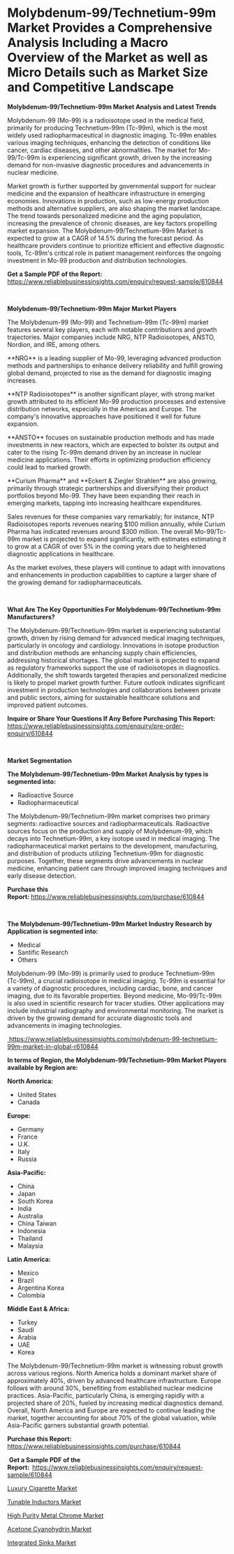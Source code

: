<p><h1>Molybdenum-99/Technetium-99m Market Provides a Comprehensive Analysis Including a Macro Overview of the Market as well as Micro Details such as Market Size and Competitive Landscape</h1></p><p><strong>Molybdenum-99/Technetium-99m Market Analysis and Latest Trends</strong></p>
<p><p>Molybdenum-99 (Mo-99) is a radioisotope used in the medical field, primarily for producing Technetium-99m (Tc-99m), which is the most widely used radiopharmaceutical in diagnostic imaging. Tc-99m enables various imaging techniques, enhancing the detection of conditions like cancer, cardiac diseases, and other abnormalities. The market for Mo-99/Tc-99m is experiencing significant growth, driven by the increasing demand for non-invasive diagnostic procedures and advancements in nuclear medicine.</p><p>Market growth is further supported by governmental support for nuclear medicine and the expansion of healthcare infrastructure in emerging economies. Innovations in production, such as low-energy production methods and alternative suppliers, are also shaping the market landscape. The trend towards personalized medicine and the aging population, increasing the prevalence of chronic diseases, are key factors propelling market expansion. The Molybdenum-99/Technetium-99m Market is expected to grow at a CAGR of 14.5% during the forecast period. As healthcare providers continue to prioritize efficient and effective diagnostic tools, Tc-99m's critical role in patient management reinforces the ongoing investment in Mo-99 production and distribution technologies.</p></p>
<p><strong>Get a Sample PDF of the Report:&nbsp;</strong> <a href="https://www.reliablebusinessinsights.com/enquiry/request-sample/610844?utm_campaign=1109&utm_medium=2&utm_source=Github&utm_content=ia&utm_term=29092024&utm_id=molybdenum-99technetium-99m">https://www.reliablebusinessinsights.com/enquiry/request-sample/610844</a></p>
<p>&nbsp;</p>
<p><strong>Molybdenum-99/Technetium-99m Major Market Players</strong></p>
<p><p>The Molybdenum-99 (Mo-99) and Technetium-99m (Tc-99m) market features several key players, each with notable contributions and growth trajectories. Major companies include NRG, NTP Radioisotopes, ANSTO, Nordion, and IRE, among others.</p><p>**NRG** is a leading supplier of Mo-99, leveraging advanced production methods and partnerships to enhance delivery reliability and fulfill growing global demand, projected to rise as the demand for diagnostic imaging increases. </p><p>**NTP Radioisotopes** is another significant player, with strong market growth attributed to its efficient Mo-99 production processes and extensive distribution networks, especially in the Americas and Europe. The company's innovative approaches have positioned it well for future expansion.</p><p>**ANSTO** focuses on sustainable production methods and has made investments in new reactors, which are expected to bolster its output and cater to the rising Tc-99m demand driven by an increase in nuclear medicine applications. Their efforts in optimizing production efficiency could lead to marked growth.</p><p>**Curium Pharma** and **Eckert & Ziegler Strahlen** are also growing, primarily through strategic partnerships and diversifying their product portfolios beyond Mo-99. They have been expanding their reach in emerging markets, tapping into increasing healthcare expenditures.</p><p>Sales revenues for these companies vary remarkably; for instance, NTP Radioisotopes reports revenues nearing $100 million annually, while Curium Pharma has indicated revenues around $300 million. The overall Mo-99/Tc-99m market is projected to expand significantly, with estimates estimating it to grow at a CAGR of over 5% in the coming years due to heightened diagnostic applications in healthcare. </p><p>As the market evolves, these players will continue to adapt with innovations and enhancements in production capabilities to capture a larger share of the growing demand for radiopharmaceuticals.</p></p>
<p>&nbsp;</p>
<p><strong>What Are The Key Opportunities For Molybdenum-99/Technetium-99m Manufacturers?</strong></p>
<p><p>The Molybdenum-99/Technetium-99m market is experiencing substantial growth, driven by rising demand for advanced medical imaging techniques, particularly in oncology and cardiology. Innovations in isotope production and distribution methods are enhancing supply chain efficiencies, addressing historical shortages. The global market is projected to expand as regulatory frameworks support the use of radioisotopes in diagnostics. Additionally, the shift towards targeted therapies and personalized medicine is likely to propel market growth further. Future outlook indicates significant investment in production technologies and collaborations between private and public sectors, aiming for sustainable healthcare solutions and improved patient outcomes.</p></p>
<p><strong>Inquire or Share Your Questions If Any Before Purchasing This Report:</strong> <a href="https://www.reliablebusinessinsights.com/enquiry/pre-order-enquiry/610844?utm_campaign=1109&utm_medium=2&utm_source=Github&utm_content=ia&utm_term=29092024&utm_id=molybdenum-99technetium-99m">https://www.reliablebusinessinsights.com/enquiry/pre-order-enquiry/610844</a></p>
<p>&nbsp;</p>
<p><strong>Market Segmentation</strong></p>
<p><strong>The Molybdenum-99/Technetium-99m Market Analysis by types is segmented into:</strong></p>
<p><ul><li>Radioactive Source</li><li>Radiopharmaceutical</li></ul></p>
<p><p>The Molybdenum-99/Technetium-99m market comprises two primary segments: radioactive sources and radiopharmaceuticals. Radioactive sources focus on the production and supply of Molybdenum-99, which decays into Technetium-99m, a key isotope used in medical imaging. The radiopharmaceutical market pertains to the development, manufacturing, and distribution of products utilizing Technetium-99m for diagnostic purposes. Together, these segments drive advancements in nuclear medicine, enhancing patient care through improved imaging techniques and early disease detection.</p></p>
<p><strong>Purchase this Report:&nbsp;</strong><a href="https://www.reliablebusinessinsights.com/purchase/610844?utm_campaign=1109&utm_medium=2&utm_source=Github&utm_content=ia&utm_term=29092024&utm_id=molybdenum-99technetium-99m">https://www.reliablebusinessinsights.com/purchase/610844</a></p>
<p>&nbsp;</p>
<p><strong>The Molybdenum-99/Technetium-99m Market Industry Research by Application is segmented into:</strong></p>
<p><ul><li>Medical</li><li>Santific Research</li><li>Others</li></ul></p>
<p><p>Molybdenum-99 (Mo-99) is primarily used to produce Technetium-99m (Tc-99m), a crucial radioisotope in medical imaging. Tc-99m is essential for a variety of diagnostic procedures, including cardiac, bone, and cancer imaging, due to its favorable properties. Beyond medicine, Mo-99/Tc-99m is also used in scientific research for tracer studies. Other applications may include industrial radiography and environmental monitoring. The market is driven by the growing demand for accurate diagnostic tools and advancements in imaging technologies.</p></p>
<p><a href="https://www.reliablebusinessinsights.com/molybdenum-99-technetium-99m-market-in-global-r610844?utm_campaign=1109&utm_medium=2&utm_source=Github&utm_content=ia&utm_term=29092024&utm_id=molybdenum-99technetium-99m">&nbsp;https://www.reliablebusinessinsights.com/molybdenum-99-technetium-99m-market-in-global-r610844</a></p>
<p><strong>In terms of Region, the Molybdenum-99/Technetium-99m Market Players available by Region are:</strong></p>
<p>
    <p> <strong> North America: </strong>
        <ul>
            <li>United States</li>
            <li>Canada</li>
        </ul>
        </p> 
    <p> <strong> Europe: </strong>
        <ul>
            <li>Germany</li>
            <li>France</li>
            <li>U.K.</li>
            <li>Italy</li>
            <li>Russia</li>
        </ul>
        </p> 
    <p> <strong> Asia-Pacific: </strong>
        <ul>
            <li>China</li>
            <li>Japan</li>
            <li>South Korea</li>
            <li>India</li>
            <li>Australia</li>
            <li>China Taiwan</li>
            <li>Indonesia</li>
            <li>Thailand</li>
            <li>Malaysia</li>
        </ul>
        </p> 
    <p> <strong> Latin America: </strong>
        <ul>
            <li>Mexico</li>
            <li>Brazil</li>
            <li>Argentina Korea</li>
            <li>Colombia</li>
        </ul>
        </p> 
    <p> <strong> Middle East & Africa: </strong>
        <ul>
            <li>Turkey</li>
            <li>Saudi</li>
            <li>Arabia</li>
            <li>UAE</li>
            <li>Korea</li>
        </ul>
    </p>
    </p>
<p><p>The Molybdenum-99/Technetium-99m market is witnessing robust growth across various regions. North America holds a dominant market share of approximately 40%, driven by advanced healthcare infrastructure. Europe follows with around 30%, benefiting from established nuclear medicine practices. Asia-Pacific, particularly China, is emerging rapidly with a projected share of 20%, fueled by increasing medical diagnostics demand. Overall, North America and Europe are expected to continue leading the market, together accounting for about 70% of the global valuation, while Asia-Pacific garners substantial growth potential.</p></p>
<p><strong>Purchase this Report: </strong><a href="https://www.reliablebusinessinsights.com/purchase/610844?utm_campaign=1109&utm_medium=2&utm_source=Github&utm_content=ia&utm_term=29092024&utm_id=molybdenum-99technetium-99m">https://www.reliablebusinessinsights.com/purchase/610844</a></p>
<p>&nbsp;<strong>Get a Sample PDF of the Report:&nbsp;&nbsp;</strong><a href="https://www.reliablebusinessinsights.com/enquiry/request-sample/610844?utm_campaign=1109&utm_medium=2&utm_source=Github&utm_content=ia&utm_term=29092024&utm_id=molybdenum-99technetium-99m">https://www.reliablebusinessinsights.com/enquiry/request-sample/610844</a></p>
<p><strong></strong></p>
<p><p><a href="https://github.com/cliffxbwergin/Market-Research-Report-List-1/blob/main/luxury-cigarette-market.md?utm_campaign=1109&utm_medium=2&utm_source=Github&utm_content=ia&utm_term=29092024&utm_id=molybdenum-99technetium-99m">Luxury Cigarette Market</a></p><p><a href="https://issuu.com/reportprime-2/docs/tunable-inductors-market-size-2030._2f4bca16aec585?utm_campaign=1109&utm_medium=2&utm_source=Github&utm_content=ia&utm_term=29092024&utm_id=molybdenum-99technetium-99m">Tunable Inductors Market</a></p><p><a href="https://github.com/DRIVERKAPAUL/Market-Research-Report-List-1/blob/main/high-purity-metal-chrome-market.md?utm_campaign=1109&utm_medium=2&utm_source=Github&utm_content=ia&utm_term=29092024&utm_id=molybdenum-99technetium-99m">High Purity Metal Chrome Market</a></p><p><a href="https://www.linkedin.com/pulse/future-trends-global-acetone-cyanohydrin-market-insights-peq7f?utm_campaign=1109&utm_medium=2&utm_source=Github&utm_content=ia&utm_term=29092024&utm_id=molybdenum-99technetium-99m">Acetone Cyanohydrin Market</a></p><p><a href="https://www.linkedin.com/pulse/global-integrated-sinks-market-opportunities-forecast-period-from-kap9f?utm_campaign=1109&utm_medium=2&utm_source=Github&utm_content=ia&utm_term=29092024&utm_id=molybdenum-99technetium-99m">Integrated Sinks Market</a></p></p>